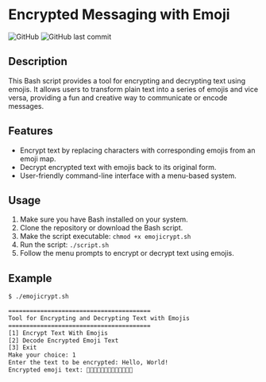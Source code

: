 # Encrypted Messaging with Emoji

![GitHub](https://img.shields.io/github/license/0x01369/emojicrypt)
![GitHub last commit](https://img.shields.io/github/last-commit/0x01369/emojicrypt)

## Description

This Bash script provides a tool for encrypting and decrypting text using emojis. It allows users to transform plain text into a series of emojis and vice versa, providing a fun and creative way to communicate or encode messages.

## Features

- Encrypt text by replacing characters with corresponding emojis from an emoji map.
- Decrypt encrypted text with emojis back to its original form.
- User-friendly command-line interface with a menu-based system.

## Usage

1. Make sure you have Bash installed on your system.
2. Clone the repository or download the Bash script.
3. Make the script executable: `chmod +x emojicrypt.sh`
4. Run the script: `./script.sh`
5. Follow the menu prompts to encrypt or decrypt text using emojis.

## Example

```bash
$ ./emojicrypt.sh

========================================
Tool for Encrypting and Decrypting Text with Emojis
========================================
[1] Encrypt Text With Emojis
[2] Decode Encrypted Emoji Text
[3] Exit
Make your choice: 1
Enter the text to be encrypted: Hello, World!
Encrypted emoji text: 🥩🍒🥑🥑🥒🍧🥮🥫🥒🥕🥑🍓🍦

